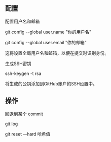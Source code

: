 ## 配置

配置用户名和邮箱

git config --global user.name "你的用户名"

git config --global user.email "你的邮箱"

这将设置全局用户名和邮箱，以便在提交时识别身份。

生成SSH密钥

ssh-keygen -t rsa

将生成的公钥添加到GitHub账户的SSH设置中。

## 操作

回退到某个 commit

git log

git reset --hard 哈希值